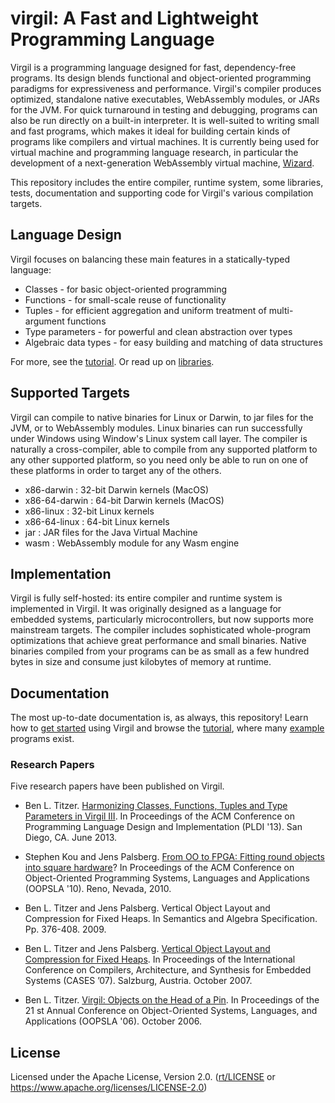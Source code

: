 # virgil: A Fast and Lightweight Programming Language

Virgil is a programming language designed for fast, dependency-free programs.
Its design blends functional and object-oriented programming paradigms for
expressiveness and performance.
Virgil's compiler produces optimized, standalone native executables, WebAssembly
modules, or JARs for the JVM.
For quick turnaround in testing and debugging, programs can also be run directly on a built-in interpreter.
It is well-suited to writing small and fast programs, which makes it ideal for
building certain kinds of programs like compilers and virtual machines.
It is currently being used for virtual machine and programming language
research, in particular the development of a next-generation WebAssembly virtual
machine, [Wizard](https://github.com/titzer/wizard-engine).

This repository includes the entire compiler, runtime system, some libraries,
tests, documentation and supporting code for Virgil's various compilation
targets.

## Language Design

Virgil focuses on balancing these main features in a statically-typed language:

  * Classes - for basic object-oriented programming
  * Functions - for small-scale reuse of functionality
  * Tuples - for efficient aggregation and uniform treatment of multi-argument functions
  * Type parameters - for powerful and clean abstraction over types
  * Algebraic data types - for easy building and matching of data structures

For more, see the [tutorial](doc/tutorial/Overview.md).
Or read up on [libraries](doc/tutorial/LibUtil.md).

## Supported Targets

Virgil can compile to native binaries for Linux or Darwin, to jar files for the
JVM, or to WebAssembly modules. Linux binaries can run successfully under
Windows using Window's Linux system call layer.
The compiler is naturally a cross-compiler, able to compile from any supported
platform to any other supported platform, so you need only be able to run on
one of these platforms in order to target any of the others.

* x86-darwin : 32-bit Darwin kernels (MacOS)
* x86-64-darwin : 64-bit Darwin kernels (MacOS)
* x86-linux : 32-bit Linux kernels
* x86-64-linux : 64-bit Linux kernels
* jar : JAR files for the Java Virtual Machine
* wasm : WebAssembly module for any Wasm engine

## Implementation

Virgil is fully self-hosted: its entire compiler and runtime system is
implemented in Virgil.
It was originally designed as a language for embedded systems, particularly
microcontrollers, but now supports more mainstream targets.
The compiler includes sophisticated whole-program optimizations that achieve
great performance and small binaries.
Native binaries compiled from your programs can be as small as a few hundred
bytes in size and consume just kilobytes of memory at runtime.

## Documentation

The most up-to-date documentation is, as always, this repository!
Learn how to [get started](start/README.md) using Virgil and browse the [tutorial](doc/tutorial/Overview.md), where many [example](doc/tutorial/examples) programs exist.

### Research Papers

Five research papers have been published on Virgil.

* Ben L. Titzer. [Harmonizing Classes, Functions, Tuples and Type Parameters in Virgil III](https://dl.acm.org/doi/10.1145/2491956.2491962). In
Proceedings of the ACM Conference on Programming Language Design and Implementation
(PLDI '13). San Diego, CA. June 2013.

* Stephen Kou and Jens Palsberg. [From OO to FPGA: Fitting round objects into square hardware](https://dl.acm.org/doi/10.1145/1869459.1869470)? In
Proceedings of the ACM Conference on Object-Oriented Programming Systems, Languages and
Applications (OOPSLA '10). Reno, Nevada, 2010.

* Ben L. Titzer and Jens Palsberg. Vertical Object Layout and Compression for Fixed Heaps. In
Semantics and Algebra Specification. Pp. 376-408. 2009.

* Ben L. Titzer and Jens Palsberg. [Vertical Object Layout and Compression for Fixed Heaps](https://dl.acm.org/doi/10.1145/1289881.1289914). In
Proceedings of the International Conference on Compilers, Architecture, and Synthesis for
Embedded Systems (CASES ’07). Salzburg, Austria. October 2007.

* Ben L. Titzer. [Virgil: Objects on the Head of a Pin](https://dl.acm.org/doi/10.1145/1167473.1167489). In Proceedings of the 21 st Annual
Conference on Object-Oriented Systems, Languages, and Applications (OOPSLA '06). October 2006.

## License

Licensed under the Apache License, Version 2.0. ([rt/LICENSE](rt/LICENSE) or https://www.apache.org/licenses/LICENSE-2.0)
